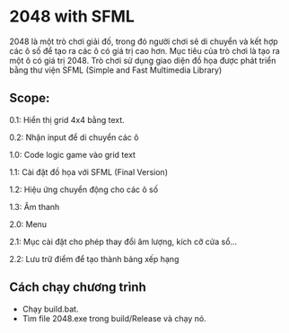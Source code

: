# 2048 with SFML

2048 là một trò chơi giải đố, trong đó người chơi sẽ di chuyển và kết hợp các ô số để tạo ra các ô có giá trị cao hơn. Mục tiêu của trò chơi là tạo ra một ô có giá trị 2048. Trò chơi sử dụng giao diện đồ họa được phát triển bằng thư viện SFML (Simple and Fast Multimedia Library)

## Scope:

0.1: Hiển thị grid 4x4 bằng text.

0.2: Nhận input để di chuyển các ô

1.0: Code logic game vào grid text

1.1: Cài đặt đồ họa với SFML (Final Version)

1.2: Hiệu ứng chuyển động cho các ô số

1.3: Âm thanh

2.0: Menu

2.1: Mục cài đặt cho phép thay đổi âm lượng, kích cỡ cửa sổ…

2.2: Lưu trữ điểm để tạo thành bảng xếp hạng

## Cách chạy chương trình

- Chạy build.bat.
- Tìm file 2048.exe trong build/Release và chạy nó.
